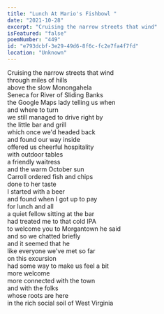 ```yaml
---
title: "Lunch At Mario's Fishbowl "
date: "2021-10-28"
excerpt: "Cruising the narrow streets that wind"
isFeatured: "false"
poemNumber: "449"
id: "e793dcbf-3e29-49d6-8f6c-fc2e7fa4f7fd"
location: "Unknown"
---
```


Cruising the narrow streets that wind  
through miles of hills  
above the slow Monongahela  
Seneca for River of Sliding Banks  
the Google Maps lady telling us when  
and where to turn  
we still managed to drive right by  
the little bar and grill  
which once we'd headed back  
and found our way inside  
offered us cheerful hospitality  
with outdoor tables  
a friendly waitress  
and the warm October sun  
Carroll ordered fish and chips  
done to her taste  
I started with a beer  
and found when I got up to pay  
for lunch and all  
a quiet fellow sitting at the bar  
had treated me to that cold IPA  
to welcome you to Morgantown he said  
and so we chatted briefly  
and it seemed that he  
like everyone we've met so far  
on this excursion  
had some way to make us feel a bit  
more welcome  
more connected with the town  
and with the folks  
whose roots are here  
in the rich social soil of West Virginia
